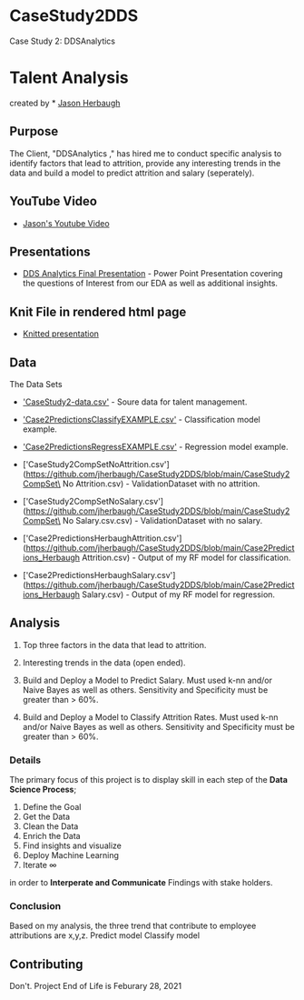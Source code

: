 # CaseStudy2DDS
Case Study 2: DDSAnalytics 

# Talent Analysis 

created by * [Jason Herbaugh](https://github.com/jherbaugh) 

## Purpose

The Client, "DDSAnalytics ," has hired me to conduct specific analysis to identify factors that lead to attrition, provide any interesting trends in the data and build a model to predict attrition and salary (seperately).

## YouTube Video
* [Jason's Youtube Video](https://www.youtube.com/watch?v=pkeAmR0H_j8) 


## Presentations

* [DDS Analytics Final Presentation](https://github.com/jherbaugh/CaseStudy2DDS/blob/main/DDS%20Analytics%20Presentation.pptx) - Power Point Presentation covering the questions of Interest from our EDA as well as additional insights.

## Knit File in rendered html page

* [Knitted presentation](https://github.com/jherbaugh/CaseStudy2DDS/blob/main/EDA_Final.html)

## Data
The Data Sets

* ['CaseStudy2-data.csv'](https://github.com/jherbaugh/CaseStudy2DDS/blob/main/main/CaseStudy2-data.csv) - Soure data for talent management.

* ['Case2PredictionsClassifyEXAMPLE.csv'](https://github.com/jherbaugh/CaseStudy2DDS/blob/main/Case2PredictionsClassifyEXAMPLE.csv) - Classification model example.
* ['Case2PredictionsRegressEXAMPLE.csv'](https://github.com/jherbaugh/CaseStudy2DDS/blob/main/Case2PredictionsRegressEXAMPLE.csv) - Regression model example.

* ['CaseStudy2CompSetNoAttrition.csv'](https://github.com/jherbaugh/CaseStudy2DDS/blob/main/CaseStudy2CompSet\ No Attrition.csv) - ValidationDataset with no attrition.
* ['CaseStudy2CompSetNoSalary.csv'](https://github.com/jherbaugh/CaseStudy2DDS/blob/main/CaseStudy2CompSet\ No Salary.csv.csv) - ValidationDataset with no salary.

* ['Case2PredictionsHerbaughAttrition.csv'](https://github.com/jherbaugh/CaseStudy2DDS/blob/main/Case2Predictions_Herbaugh Attrition.csv) - Output of my RF model for classification.
* ['Case2PredictionsHerbaughSalary.csv'](https://github.com/jherbaugh/CaseStudy2DDS/blob/main/Case2Predictions_Herbaugh Salary.csv) - Output of my RF model for regression.

## Analysis

1. Top three factors in the data that lead to attrition.

2. Interesting trends in the data (open ended).  

3.  Build and Deploy a Model to Predict Salary. Must used k-nn and/or Naive Bayes as well as others.  Sensitivity and Specificity must be greater than > 60%.

4.  Build and Deploy a Model to Classify Attrition Rates. Must used k-nn and/or Naive Bayes as well as others. Sensitivity and Specificity must be greater than > 60%.
    

### Details 
The primary focus of this project is to display skill in each step of the **Data Science Process**; 
1. Define the Goal 
2. Get the Data 
3. Clean the Data
4. Enrich the Data
5. Find insights and visualize
6. Deploy Machine Learning
7. Iterate ∞

in order to **Interperate and Communicate** Findings with stake holders. 

### Conclusion
Based on my analysis, the three trend that contribute to employee attributions are x,y,z. 
Predict model
Classify model



## Contributing

Don't. Project End of Life is Feburary 28, 2021
